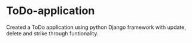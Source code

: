 # ToDo-application
Created a ToDo application using python Django framework with update, delete and strike through funtionality. 
